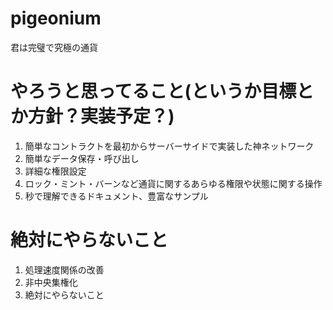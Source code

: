 # pigeonium
君は完璧で究極の通貨

# やろうと思ってること(というか目標とか方針？実装予定？)  
1. 簡単なコントラクトを最初からサーバーサイドで実装した神ネットワーク
2. 簡単なデータ保存・呼び出し
3. 詳細な権限設定
4. ロック・ミント・バーンなど通貨に関するあらゆる権限や状態に関する操作
5. 秒で理解できるドキュメント、豊富なサンプル

# 絶対にやらないこと
1. 処理速度関係の改善
2. 非中央集権化
3. 絶対にやらないこと
